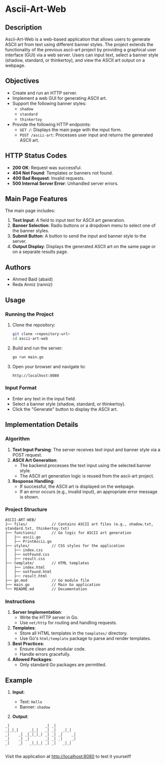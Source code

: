 # Ascii-Art-Web

## Description
Ascii-Art-Web is a web-based application that allows users to generate ASCII art from text using different banner styles. The project extends the functionality of the previous ascii-art project by providing a graphical user interface (GUI) via a web server. Users can input text, select a banner style (shadow, standard, or thinkertoy), and view the ASCII art output on a webpage.

## Objectives
- Create and run an HTTP server.
- Implement a web GUI for generating ASCII art.
- Support the following banner styles:
  - `shadow`
  - `standard`
  - `thinkertoy`
- Provide the following HTTP endpoints:
  - `GET /`: Displays the main page with the input form.
  - `POST /ascii-art`: Processes user input and returns the generated ASCII art.

## HTTP Status Codes
- **200 OK**: Request was successful.
- **404 Not Found**: Templates or banners not found.
- **400 Bad Request**: Invalid requests.
- **500 Internal Server Error**: Unhandled server errors.

## Main Page Features
The main page includes:
1. **Text Input**: A field to input text for ASCII art generation.
2. **Banner Selection**: Radio buttons or a dropdown menu to select one of the banner styles.
3. **Submit Button**: A button to send the input and banner style to the server.
4. **Output Display**: Displays the generated ASCII art on the same page or on a separate results page.

## Authors
- Ahmed Baid (abaid)
- Reda Anniz (ranniz)

## Usage
### Running the Project
1. Clone the repository:
   ```bash
   git clone <repository-url>
   cd ascii-art-web
   ```
2. Build and run the server:
   ```bash
   go run main.go
   ```
3. Open your browser and navigate to:
   ```
   http://localhost:8080
   ```

### Input Format
- Enter any text in the input field.
- Select a banner style (shadow, standard, or thinkertoy).
- Click the "Generate" button to display the ASCII art.

## Implementation Details
### Algorithm
1. **Text Input Parsing**: The server receives text input and banner style via a POST request.
2. **ASCII Art Generation**:
   - The backend processes the text input using the selected banner style.
   - The ASCII art generation logic is reused from the ascii-art project.
3. **Response Handling**:
   - If successful, the ASCII art is displayed on the webpage.
   - If an error occurs (e.g., invalid input), an appropriate error message is shown.

### Project Structure
```
ASCII-ART-WEB/
├── files/           // Contains ASCII art files (e.g., shadow.txt, standard.txt, thinkertoy.txt)
├── functions/       // Go logic for ASCII art generation
│   ├── ascii.go
│   ├── PrintAscii.go
├── styles/          // CSS styles for the application
│   ├── index.css
│   ├── notFound.css
│   ├── result.css
├── template/        // HTML templates
│   ├── index.html
│   ├── notfound.html
│   ├── result.html
├── go.mod           // Go module file
├── main.go          // Main Go application
└── README.md        // Documentation

```

### Instructions
1. **Server Implementation**:
   - Write the HTTP server in Go.
   - Use `net/http` for routing and handling requests.
2. **Templates**:
   - Store all HTML templates in the `templates/` directory.
   - Use Go's `html/template` package to parse and render templates.
3. **Best Practices**:
   - Ensure clean and modular code.
   - Handle errors gracefully.
4. **Allowed Packages**:
   - Only standard Go packages are permitted.

## Example
1. **Input**:
   - Text: `Hello`
   - Banner: `shadow`

2. **Output**:
```                              
_|                _| _|          
_|_|_|     _|_|   _| _|   _|_|   
_|    _| _|_|_|_| _| _| _|    _| 
_|    _| _|       _| _| _|    _| 
_|    _|   _|_|_| _| _|   _|_|   
                                 
```

Visit the application at [http://localhost:8080](http://localhost:8080) to test it yourself!

